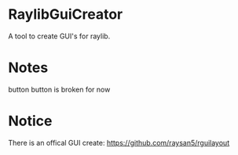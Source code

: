 # RaylibGuiCreator
A tool to create GUI's for raylib. 

# Notes 
button button is broken for now

# Notice
There is an offical GUI create:
https://github.com/raysan5/rguilayout
